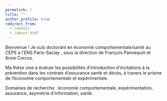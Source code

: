 ```yaml
---
permalink: /
title: ""
author_profile: true
redirect_from: 
  - /about/
  - /about.html
---
```


Bienvenue ! Je suis doctorant en économie comportementale/santé  au CEPS à l'ENS Paris-Saclay , sous la direction de François Pannequin et Anne Corcos.

 Ma thèse vise  à évaluer les possibilités d’introduction d’incitations à la prévention dans les contrats d’assurance santé et décès, à travers le prisme de l’économie comportementale et expérimentale.

Domaines de recherche : économie comportementale, expérimentation, assurance, asymétrie d'information,  santé.
